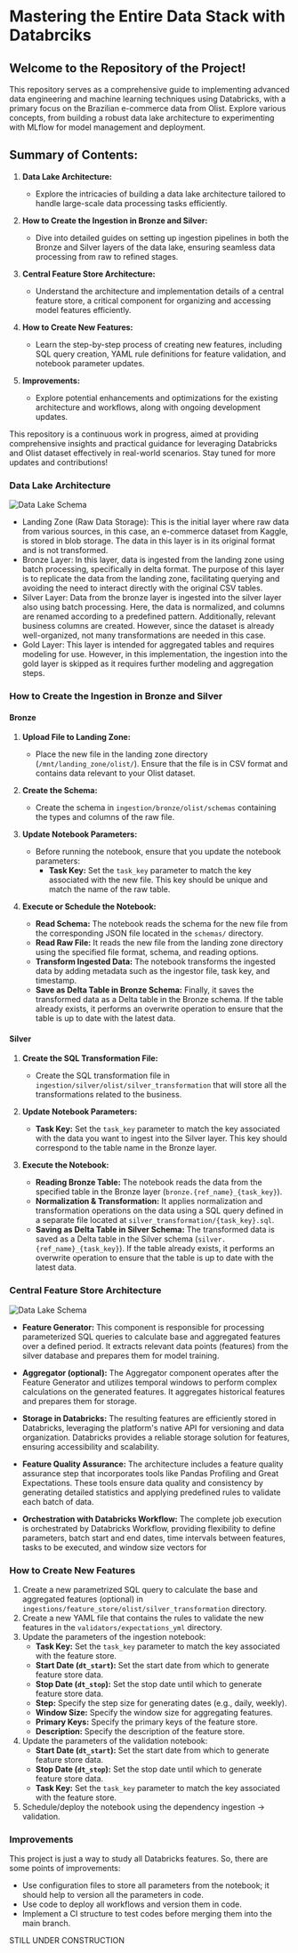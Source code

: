 # Mastering the Entire Data Stack with Databrciks

## Welcome to the Repository of the Project!

This repository serves as a comprehensive guide to implementing advanced data engineering and machine learning techniques using Databricks, with a primary focus on the Brazilian e-commerce data from Olist. Explore various concepts, from building a robust data lake architecture to experimenting with MLflow for model management and deployment.

## Summary of Contents:

1. **Data Lake Architecture:**
   - Explore the intricacies of building a data lake architecture tailored to handle large-scale data processing tasks efficiently.

2. **How to Create the Ingestion in Bronze and Silver:**
   - Dive into detailed guides on setting up ingestion pipelines in both the Bronze and Silver layers of the data lake, ensuring seamless data processing from raw to refined stages.

3. **Central Feature Store Architecture:**
   - Understand the architecture and implementation details of a central feature store, a critical component for organizing and accessing model features efficiently.

4. **How to Create New Features:**
   - Learn the step-by-step process of creating new features, including SQL query creation, YAML rule definitions for feature validation, and notebook parameter updates.

5. **Improvements:**
   - Explore potential enhancements and optimizations for the existing architecture and workflows, along with ongoing development updates.

This repository is a continuous work in progress, aimed at providing comprehensive insights and practical guidance for leveraging Databricks and Olist dataset effectively in real-world scenarios. Stay tuned for more updates and contributions!



### Data Lake Architecture 

![Data Lake Schema](https://github.com/jooaobrum/databricks-ml-lakehouse/blob/main/img/data-lake-schema.png)

- Landing Zone (Raw Data Storage): This is the initial layer where raw data from various sources, in this case, an e-commerce dataset from Kaggle, is stored in blob storage. The data in this layer is in its original format and is not transformed.
- Bronze Layer: In this layer, data is ingested from the landing zone using batch processing, specifically in delta format. The purpose of this layer is to replicate the data from the landing zone, facilitating querying and avoiding the need to interact directly with the original CSV tables.
- Silver Layer: Data from the bronze layer is ingested into the silver layer also using batch processing. Here, the data is normalized, and columns are renamed according to a predefined pattern. Additionally, relevant business columns are created. However, since the dataset is already well-organized, not many transformations are needed in this case.
- Gold Layer: This layer is intended for aggregated tables and requires modeling for use. However, in this implementation, the ingestion into the gold layer is skipped as it requires further modeling and aggregation steps.

### How to Create the Ingestion in Bronze and Silver

#### Bronze
1. **Upload File to Landing Zone:** 
   - Place the new file in the landing zone directory (`/mnt/landing_zone/olist/`). Ensure that the file is in CSV format and contains data relevant to your Olist dataset.

2. **Create the Schema:** 
   - Create the schema in `ingestion/bronze/olist/schemas` containing the types and columns of the raw file.

3. **Update Notebook Parameters:** 
   - Before running the notebook, ensure that you update the notebook parameters:
     - **Task Key:** Set the `task_key` parameter to match the key associated with the new file. This key should be unique and match the name of the raw table.

4. **Execute or Schedule the Notebook:**
   - **Read Schema:** The notebook reads the schema for the new file from the corresponding JSON file located in the `schemas/` directory.
   - **Read Raw File:** It reads the new file from the landing zone directory using the specified file format, schema, and reading options.
   - **Transform Ingested Data:** The notebook transforms the ingested data by adding metadata such as the ingestor file, task key, and timestamp.
   - **Save as Delta Table in Bronze Schema:** Finally, it saves the transformed data as a Delta table in the Bronze schema. If the table already exists, it performs an overwrite operation to ensure that the table is up to date with the latest data.




#### Silver
1. **Create the SQL Transformation File:** 
   - Create the SQL transformation file in `ingestion/silver/olist/silver_transformation` that will store all the transformations related to the business.

2. **Update Notebook Parameters:**
   - **Task Key:** Set the `task_key` parameter to match the key associated with the data you want to ingest into the Silver layer. This key should correspond to the table name in the Bronze layer.

3. **Execute the Notebook:**
   - **Reading Bronze Table:** The notebook reads the data from the specified table in the Bronze layer (`bronze.{ref_name}_{task_key}`).
   - **Normalization & Transformation:** It applies normalization and transformation operations on the data using a SQL query defined in a separate file located at       `silver_transformation/{task_key}.sql`.
   - **Saving as Delta Table in Silver Schema:** The transformed data is saved as a Delta table in the Silver schema (`silver.{ref_name}_{task_key}`). If the table already exists, it performs an overwrite operation to ensure that the table is up to date with the latest data.




### Central Feature Store Architecture

![Data Lake Schema](https://github.com/jooaobrum/databricks-ml-lakehouse/blob/main/img/feature-store-schema.png)


- **Feature Generator:** This component is responsible for processing parameterized SQL queries to calculate base and aggregated features over a defined period. It extracts relevant data points (features) from the silver database and prepares them for model training.

- **Aggregator (optional):** The Aggregator component operates after the Feature Generator and utilizes temporal windows to perform complex calculations on the generated features. It aggregates historical features and prepares them for storage.

- **Storage in Databricks:** The resulting features are efficiently stored in Databricks, leveraging the platform's native API for versioning and data organization. Databricks provides a reliable storage solution for features, ensuring accessibility and scalability.

- **Feature Quality Assurance:** The architecture includes a feature quality assurance step that incorporates tools like Pandas Profiling and Great Expectations. These tools ensure data quality and consistency by generating detailed statistics and applying predefined rules to validate each batch of data.

- **Orchestration with Databricks Workflow:** The complete job execution is orchestrated by Databricks Workflow, providing flexibility to define parameters, batch start and end dates, time intervals between features, tasks to be executed, and window size vectors for 


### How to Create New Features

1. Create a new parametrized SQL query to calculate the base and aggregated features (optional) in `ingestions/feature_store/olist/silver_transformation` directory.
2. Create a new YAML file that contains the rules to validate the new features in the `validators/expectations_yml` directory.
3. Update the parameters of the ingestion notebook:
   - **Task Key:** Set the `task_key` parameter to match the key associated with the feature store.
   - **Start Date (`dt_start`):** Set the start date from which to generate feature store data.
   - **Stop Date (`dt_stop`):** Set the stop date until which to generate feature store data.
   - **Step:** Specify the step size for generating dates (e.g., daily, weekly).
   - **Window Size:** Specify the window size for aggregating features.
   - **Primary Keys:** Specify the primary keys of the feature store.
   - **Description:** Specify the description of the feature store.
4. Update the parameters of the validation notebook:
   - **Start Date (`dt_start`):** Set the start date from which to generate feature store data.
   - **Stop Date (`dt_stop`):** Set the stop date until which to generate feature store data.
   - **Task Key:** Set the `task_key` parameter to match the key associated with the feature store.
5. Schedule/deploy the notebook using the dependency ingestion -> validation.



### Improvements

This project is just a way to study all Databricks features. So, there are some points of improvements:

- Use configuration files to store all parameters from the notebook; it should help to version all the parameters in code.
- Use code to deploy all workflows and version them in code.
- Implement a CI structure to test codes before merging them into the main branch.


STILL UNDER CONSTRUCTION 




